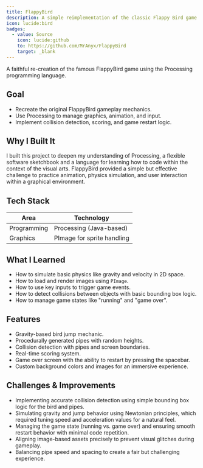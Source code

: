 ```yaml
---
title: FlappyBird
description: A simple reimplementation of the classic Flappy Bird game using the Processing language.
icon: lucide:bird
badges:
  - value: Source
    icon: lucide:github
    to: https://github.com/MrAnyx/FlappyBird
    target: _blank
---
```


A faithful re-creation of the famous FlappyBird game using the Processing programming language.

## Goal

- Recreate the original FlappyBird gameplay mechanics.
- Use Processing to manage graphics, animation, and input.
- Implement collision detection, scoring, and game restart logic.

## Why I Built It

I built this project to deepen my understanding of Processing, a flexible software sketchbook and a language for learning how to code within the context of the visual arts. FlappyBird provided a simple but effective challenge to practice animation, physics simulation, and user interaction within a graphical environment.

## Tech Stack

| Area           | Technology          |
|----------------|-----------------------|
| Programming    | Processing (Java-based) |
| Graphics       | PImage for sprite handling |

## What I Learned

- How to simulate basic physics like gravity and velocity in 2D space.
- How to load and render images using `PImage`.
- How to use key inputs to trigger game events.
- How to detect collisions between objects with basic bounding box logic.
- How to manage game states like "running" and "game over".

## Features

- Gravity-based bird jump mechanic.
- Procedurally generated pipes with random heights.
- Collision detection with pipes and screen boundaries.
- Real-time scoring system.
- Game over screen with the ability to restart by pressing the spacebar.
- Custom background colors and images for an immersive experience.

## Challenges & Improvements

- Implementing accurate collision detection using simple bounding box logic for the bird and pipes.
- Simulating gravity and jump behavior using Newtonian principles, which required tuning speed and acceleration values for a natural feel.
- Managing the game state (running vs. game over) and ensuring smooth restart behavior with minimal code repetition.
- Aligning image-based assets precisely to prevent visual glitches during gameplay.
- Balancing pipe speed and spacing to create a fair but challenging experience.
